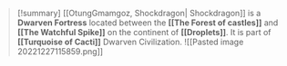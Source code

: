 > [!summary] 
> [[OtungGmamgoz, Shockdragon| Shockdragon]] is a **Dwarven Fortress** located between the **[[The Forest of castles]]** and **[[The Watchful Spike]]** on the continent of **[[Droplets]]**.  It is part of **[[Turquoise of Cacti]]** Dwarven Civilization. 
![[Pasted image 20221227115859.png]]

